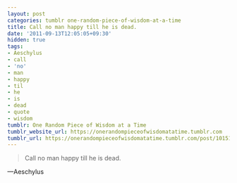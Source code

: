 ```yaml
---
layout: post
categories: tumblr one-random-piece-of-wisdom-at-a-time
title: Call no man happy till he is dead.
date: '2011-09-13T12:05:05+09:30'
hidden: true
tags:
- Aeschylus
- call
- 'no'
- man
- happy
- til
- he
- is
- dead
- quote
- wisdom
tumblr: One Random Piece of Wisdom at a Time
tumblr_website_url: https://onerandompieceofwisdomatatime.tumblr.com
tumblr_url: https://onerandompieceofwisdomatatime.tumblr.com/post/10151345175/call-no-man-happy-till-he-is-dead
---
```

> Call no man happy till he is dead.

—Aeschylus
